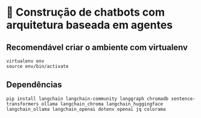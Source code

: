 # 🧪 Construção de chatbots com arquitetura baseada em agentes

## Recomendável criar o ambiente com virtualenv

```
virtualenv env
source env/bin/activate
```

## Dependências

```
pip install langchain langchain-community langgraph chromadb sentence-transformers ollama langchain_chroma langchain_huggingface langchain_ollama langchain_openai dotenv openai jq colorama
```
